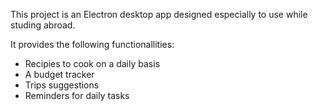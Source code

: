 This project is an Electron desktop app designed especially to use while studing abroad.

It provides the following functionallities:
- Recipies to cook on a daily basis
- A budget tracker
- Trips suggestions
- Reminders for daily tasks
